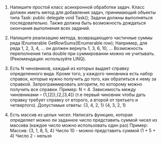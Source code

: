 1. Напишите простой класс асинхронной обработки задач.
Класс должен иметь метод для добавления задач, принимающий объекты типа Task: public delegate void Task();
Задачи должны выполняться последовательно. Также должна быть возможность дождаться окончания выполнения всех заданий.

2. Напишите реализацию метода, возвращающего частичные суммы ряда
IEnumerable<double> GetRowSums(IEnumerable<double> row);
Например, для ряда
1, 2, 3, 4, ...
он должен вернуть
1, 3, 6, 10, ...
Возможность переполнения типа double при суммировании можно не учитывать. (Рекомендация: используйте LINQ).

3. Есть N чиновников, каждый из которых выдает справку определенного вида.
Кроме того, у каждого чиновника есть набор справок, которые нужно получить до того, как обратиться к нему за справкой.
Запрограммировать алгоритм, по которому можно получить все справки. 
Пример:
N = 4.
Зависимость между чиновниками – {1,[2]},{2,[3,4]} (т.е первый чиновник чтобы дать справку требует справку от второго, а второй от третьего и четвертого).
Допустимые ответы:
{3, 4, 2, 1}
{4, 3, 2, 1}
 
4. Есть массив из целых чисел.
Написать функцию, которая определяет можно ли заданное число представить суммой чисел из массива (каждое число можно использовать один раз)
Пример:
Массив: {3, 1, 8, 5, 4}
Число 10  -  можно представить суммой (1 + 5 + 4)
Число 2    - нельзя

